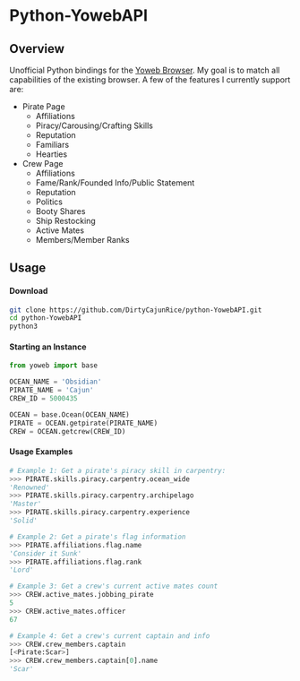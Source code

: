 # Python-YowebAPI

## Overview
Unofficial Python bindings for the
[Yoweb Browser](https://yppedia.puzzlepirates.com/Yoweb).
My goal is to match all capabilities of the existing browser. A few of
the features I currently support are:

* Pirate Page
  * Affiliations
  * Piracy/Carousing/Crafting Skills
  * Reputation
  * Familiars
  * Hearties
* Crew Page
  * Affiliations
  * Fame/Rank/Founded Info/Public Statement
  * Reputation
  * Politics
  * Booty Shares
  * Ship Restocking
  * Active Mates
  * Members/Member Ranks
## Usage
#### Download
```sh
git clone https://github.com/DirtyCajunRice/python-YowebAPI.git
cd python-YowebAPI
python3
```
#### Starting an Instance
```py
from yoweb import base

OCEAN_NAME = 'Obsidian'
PIRATE_NAME = 'Cajun'
CREW_ID = 5000435

OCEAN = base.Ocean(OCEAN_NAME)
PIRATE = OCEAN.getpirate(PIRATE_NAME)
CREW = OCEAN.getcrew(CREW_ID)
```
#### Usage Examples
```py
# Example 1: Get a pirate's piracy skill in carpentry:
>>> PIRATE.skills.piracy.carpentry.ocean_wide
'Renowned'
>>> PIRATE.skills.piracy.carpentry.archipelago
'Master'
>>> PIRATE.skills.piracy.carpentry.experience
'Solid'

# Example 2: Get a pirate's flag information
>>> PIRATE.affiliations.flag.name
'Consider it Sunk'
>>> PIRATE.affiliations.flag.rank
'Lord'

# Example 3: Get a crew's current active mates count
>>> CREW.active_mates.jobbing_pirate
5
>>> CREW.active_mates.officer
67

# Example 4: Get a crew's current captain and info
>>> CREW.crew_members.captain
[<Pirate:Scar>]
>>> CREW.crew_members.captain[0].name
'Scar'
```